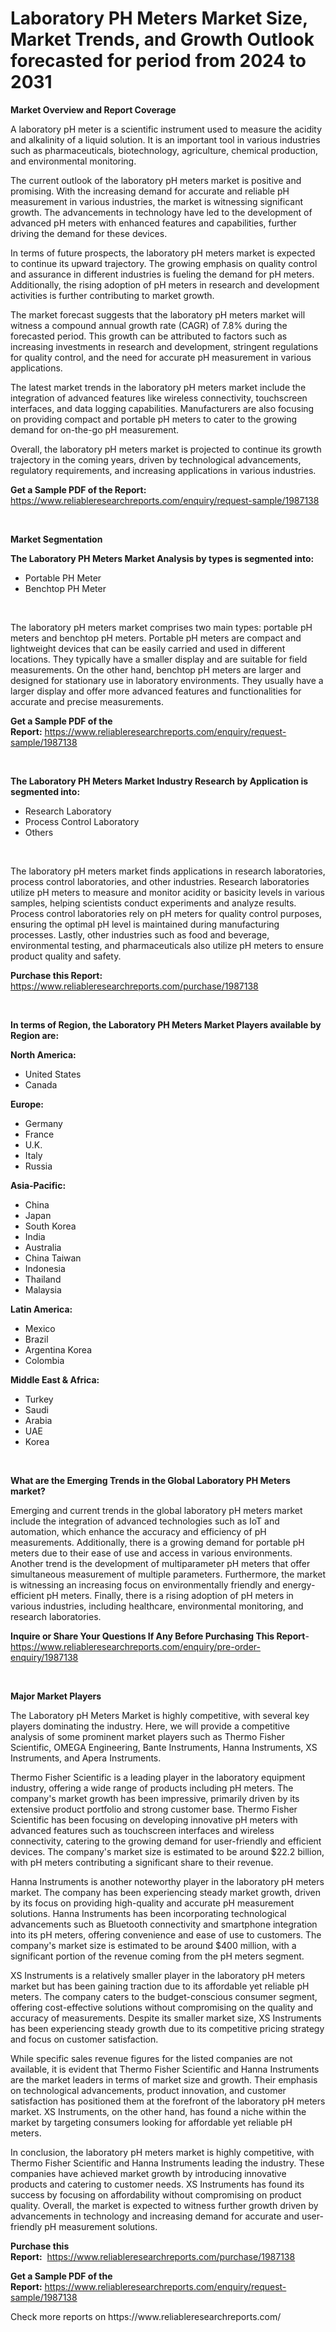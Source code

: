 <p><h1>Laboratory PH Meters Market Size, Market Trends, and Growth Outlook forecasted for period from 2024 to 2031</h1></p><p><strong>Market Overview and Report Coverage</strong></p>
<p><p>A laboratory pH meter is a scientific instrument used to measure the acidity and alkalinity of a liquid solution. It is an important tool in various industries such as pharmaceuticals, biotechnology, agriculture, chemical production, and environmental monitoring.</p><p>The current outlook of the laboratory pH meters market is positive and promising. With the increasing demand for accurate and reliable pH measurement in various industries, the market is witnessing significant growth. The advancements in technology have led to the development of advanced pH meters with enhanced features and capabilities, further driving the demand for these devices.</p><p>In terms of future prospects, the laboratory pH meters market is expected to continue its upward trajectory. The growing emphasis on quality control and assurance in different industries is fueling the demand for pH meters. Additionally, the rising adoption of pH meters in research and development activities is further contributing to market growth.</p><p>The market forecast suggests that the laboratory pH meters market will witness a compound annual growth rate (CAGR) of 7.8% during the forecasted period. This growth can be attributed to factors such as increasing investments in research and development, stringent regulations for quality control, and the need for accurate pH measurement in various applications.</p><p>The latest market trends in the laboratory pH meters market include the integration of advanced features like wireless connectivity, touchscreen interfaces, and data logging capabilities. Manufacturers are also focusing on providing compact and portable pH meters to cater to the growing demand for on-the-go pH measurement.</p><p>Overall, the laboratory pH meters market is projected to continue its growth trajectory in the coming years, driven by technological advancements, regulatory requirements, and increasing applications in various industries.</p></p>
<p><strong>Get a Sample PDF of the Report:</strong> <a href="https://www.reliableresearchreports.com/enquiry/request-sample/1987138">https://www.reliableresearchreports.com/enquiry/request-sample/1987138</a></p>
<p>&nbsp;</p>
<p><strong>Market Segmentation</strong></p>
<p><strong>The Laboratory PH Meters Market Analysis by types is segmented into:</strong></p>
<p><ul><li>Portable PH Meter</li><li>Benchtop PH Meter</li></ul></p>
<p>&nbsp;</p>
<p><p>The laboratory pH meters market comprises two main types: portable pH meters and benchtop pH meters. Portable pH meters are compact and lightweight devices that can be easily carried and used in different locations. They typically have a smaller display and are suitable for field measurements. On the other hand, benchtop pH meters are larger and designed for stationary use in laboratory environments. They usually have a larger display and offer more advanced features and functionalities for accurate and precise measurements.</p></p>
<p><strong>Get a Sample PDF of the Report:</strong>&nbsp;<a href="https://www.reliableresearchreports.com/enquiry/request-sample/1987138">https://www.reliableresearchreports.com/enquiry/request-sample/1987138</a></p>
<p>&nbsp;</p>
<p><strong>The Laboratory PH Meters Market Industry Research by Application is segmented into:</strong></p>
<p><ul><li>Research Laboratory</li><li>Process Control Laboratory</li><li>Others</li></ul></p>
<p>&nbsp;</p>
<p><p>The laboratory pH meters market finds applications in research laboratories, process control laboratories, and other industries. Research laboratories utilize pH meters to measure and monitor acidity or basicity levels in various samples, helping scientists conduct experiments and analyze results. Process control laboratories rely on pH meters for quality control purposes, ensuring the optimal pH level is maintained during manufacturing processes. Lastly, other industries such as food and beverage, environmental testing, and pharmaceuticals also utilize pH meters to ensure product quality and safety.</p></p>
<p><strong>Purchase this Report:</strong>&nbsp; <a href="https://www.reliableresearchreports.com/purchase/1987138">https://www.reliableresearchreports.com/purchase/1987138</a></p>
<p>&nbsp;</p>
<p><strong>In terms of Region, the Laboratory PH Meters Market Players available by Region are:</strong></p>
<p>
    <p> <strong> North America: </strong>
        <ul>
            <li>United States</li>
            <li>Canada</li>
        </ul>
        </p> 
    <p> <strong> Europe: </strong>
        <ul>
            <li>Germany</li>
            <li>France</li>
            <li>U.K.</li>
            <li>Italy</li>
            <li>Russia</li>
        </ul>
        </p> 
    <p> <strong> Asia-Pacific: </strong>
        <ul>
            <li>China</li>
            <li>Japan</li>
            <li>South Korea</li>
            <li>India</li>
            <li>Australia</li>
            <li>China Taiwan</li>
            <li>Indonesia</li>
            <li>Thailand</li>
            <li>Malaysia</li>
        </ul>
        </p> 
    <p> <strong> Latin America: </strong>
        <ul>
            <li>Mexico</li>
            <li>Brazil</li>
            <li>Argentina Korea</li>
            <li>Colombia</li>
        </ul>
        </p> 
    <p> <strong> Middle East & Africa: </strong>
        <ul>
            <li>Turkey</li>
            <li>Saudi</li>
            <li>Arabia</li>
            <li>UAE</li>
            <li>Korea</li>
        </ul>
    </p>
    </p>
<p>&nbsp;</p>
<p><strong>What are the Emerging Trends in the Global Laboratory PH Meters market?</strong></p>
<p><p>Emerging and current trends in the global laboratory pH meters market include the integration of advanced technologies such as IoT and automation, which enhance the accuracy and efficiency of pH measurements. Additionally, there is a growing demand for portable pH meters due to their ease of use and access in various environments. Another trend is the development of multiparameter pH meters that offer simultaneous measurement of multiple parameters. Furthermore, the market is witnessing an increasing focus on environmentally friendly and energy-efficient pH meters. Finally, there is a rising adoption of pH meters in various industries, including healthcare, environmental monitoring, and research laboratories.</p></p>
<p><strong>Inquire or Share Your Questions If Any Before Purchasing This Report</strong>- <a href="https://www.reliableresearchreports.com/enquiry/pre-order-enquiry/1987138">https://www.reliableresearchreports.com/enquiry/pre-order-enquiry/1987138</a></p>
<p>&nbsp;</p>
<p><strong>Major Market Players</strong></p>
<p><p>The Laboratory pH Meters Market is highly competitive, with several key players dominating the industry. Here, we will provide a competitive analysis of some prominent market players such as Thermo Fisher Scientific, OMEGA Engineering, Bante Instruments, Hanna Instruments, XS Instruments, and Apera Instruments.</p><p>Thermo Fisher Scientific is a leading player in the laboratory equipment industry, offering a wide range of products including pH meters. The company's market growth has been impressive, primarily driven by its extensive product portfolio and strong customer base. Thermo Fisher Scientific has been focusing on developing innovative pH meters with advanced features such as touchscreen interfaces and wireless connectivity, catering to the growing demand for user-friendly and efficient devices. The company's market size is estimated to be around $22.2 billion, with pH meters contributing a significant share to their revenue.</p><p>Hanna Instruments is another noteworthy player in the laboratory pH meters market. The company has been experiencing steady market growth, driven by its focus on providing high-quality and accurate pH measurement solutions. Hanna Instruments has been incorporating technological advancements such as Bluetooth connectivity and smartphone integration into its pH meters, offering convenience and ease of use to customers. The company's market size is estimated to be around $400 million, with a significant portion of the revenue coming from the pH meters segment.</p><p>XS Instruments is a relatively smaller player in the laboratory pH meters market but has been gaining traction due to its affordable yet reliable pH meters. The company caters to the budget-conscious consumer segment, offering cost-effective solutions without compromising on the quality and accuracy of measurements. Despite its smaller market size, XS Instruments has been experiencing steady growth due to its competitive pricing strategy and focus on customer satisfaction.</p><p>While specific sales revenue figures for the listed companies are not available, it is evident that Thermo Fisher Scientific and Hanna Instruments are the market leaders in terms of market size and growth. Their emphasis on technological advancements, product innovation, and customer satisfaction has positioned them at the forefront of the laboratory pH meters market. XS Instruments, on the other hand, has found a niche within the market by targeting consumers looking for affordable yet reliable pH meters.</p><p>In conclusion, the laboratory pH meters market is highly competitive, with Thermo Fisher Scientific and Hanna Instruments leading the industry. These companies have achieved market growth by introducing innovative products and catering to customer needs. XS Instruments has found its success by focusing on affordability without compromising on product quality. Overall, the market is expected to witness further growth driven by advancements in technology and increasing demand for accurate and user-friendly pH measurement solutions.</p></p>
<p><strong>Purchase this Report:</strong>&nbsp;&nbsp;<a href="https://www.reliableresearchreports.com/purchase/1987138">https://www.reliableresearchreports.com/purchase/1987138</a></p>
<p></p>
<p><strong>Get a Sample PDF of the Report:</strong>&nbsp;<a href="https://www.reliableresearchreports.com/enquiry/request-sample/1987138">https://www.reliableresearchreports.com/enquiry/request-sample/1987138</a></p>
<p>Check more reports on https://www.reliableresearchreports.com/</p>